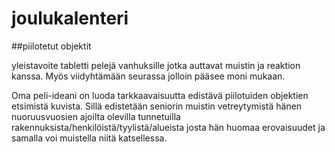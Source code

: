 # joulukalenteri

##piilotetut objektit

yleistavoite tabletti pelejä vanhuksille jotka auttavat muistin ja reaktion kanssa. Myös viidyhtämään seurassa jolloin pääsee moni mukaan. 

Oma peli-ideani on luoda tarkkaavaisuutta edistävä piilotuiden objektien etsimistä kuvista. Sillä edistetään seniorin muistin vetreytymistä hänen nuoruusvuosien ajoilta olevilla tunnetuilla rakennuksista/henkilöistä/tyylistä/alueista josta hän huomaa erovaisuudet ja samalla voi muistella niitä katsellessa. 


